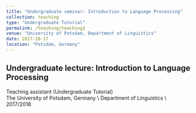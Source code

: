 ```yaml
---
title: "Undergraduate seminar: Introduction to Language Processing"
collection: teaching
type: "Undergraduate Tutorial"
permalink: /teaching/teaching2
venue: "University of Potsdam, Department of Linguistics"
date: 2017-10-17
location: "Potsdam, Germany"
---
```

## Undergraduate lecture: Introduction to Language Processing
Teaching assistant (Undergraduate Tutorial)  
The University of Potsdam, Germany  \\
Department of Linguistics \\
2017/2018
